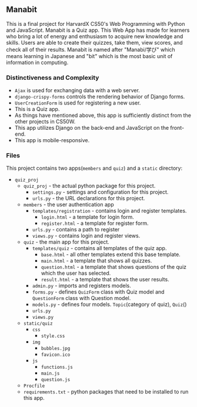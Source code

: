 ## Manabit
This is a final project for HarvardX CS50's Web Programming with Python and JavaScript. Manabit is a Quiz app. This Web App has made for learners who bring a lot of energy and enthusiasm to acquire new knowledge and skills. Users are able to create their quizzes, take them, view scores, and check all of their results. Manabit is named after "Manabi/学び" which means learning in Japanese and "bit" which is the most basic unit of information in computing.

### Distinctiveness and Complexity
  - `Ajax` is used for exchanging data with a web server.
  - `django-crispy-forms` controls the rendering behavior of Django forms.
  - `UserCreationForm` is used for registering a new user.
  - This is a Quiz app.
  - As things have mentioned above, this app is sufficiently distinct from the other projects in CS50W. 
  - This app utilizes Django on the back-end and JavaScript on the front-end.
  - This app is mobile-responsive.

### Files
This project contains two apps(`members` and `quiz`) and a `static` directory:
* `quiz_proj`
  * `quiz_proj` - the actual python package for this project.
    * `settings.py` - settings and configuration for this project.
    * `urls.py` - the URL declarations for this project.
  * `members` - the user authentication app
    * `templates/registration` - contains login and register templates.
      * `login.html` - a template for login form.
      * `register.html` - a template for register form.
    * `urls.py` - contains a path to register
    * `views.py` - contains login and register views.
  * `quiz` - the main app for this project.
    * `templates/quiz` - contains all templates of the quiz app.
      * `base.html` - all other templates extend this base template.
      * `main.html` - a template that shows all quizzes.
      * `question.html` - a template that shows  questions of the quiz which the user has selected.
      * `result.html` - a template that shows the user results.
    * `admin.py` - imports and registers models.
    * `forms.py` - defines `QuizForm` class with Quiz model and `QuestionForm` class with Question model.
    * `models.py` - defines four models. `Topic`(category of quiz), `Quiz`()
    * `urls.py`
    * `views.py`
  * `static/quiz`
    * `css`
      * `style.css`
    * `img`
      * `bubbles.jpg`
      * `favicon.ico`
    * `js`
      * `functions.js`
      * `main.js`
      * `question.js`
  * `Procfile`
  * `requirements.txt` - python packages that need to be installed to run this app.

